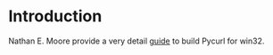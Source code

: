 # Introduction #

Nathan E. Moore provide a very detail [guide](http://curl.haxx.se/mail/curlpython-2009-11/0010.html) to build Pycurl for win32.